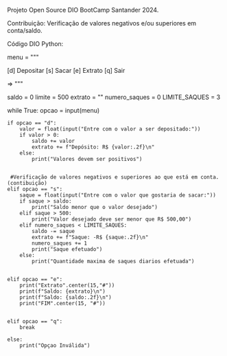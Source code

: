 Projeto Open Source DIO BootCamp Santander 2024. 

Contribuição: Verificação de valores negativos e/ou superiores em conta/saldo.


Código DIO Python:

menu = """

[d] Depositar
[s] Sacar
[e] Extrato
[q] Sair

=> """

saldo = 0
limite = 500
extrato = ""
numero_saques = 0
LIMITE_SAQUES = 3

while True:
    opcao = input(menu)
    
    if opcao == "d":
        valor = float(input("Entre com o valor a ser depositado:"))
        if valor > 0:
            saldo += valor
            extrato += f"Depósito: R$ {valor:.2f}\n" 
        else:
            print("Valores devem ser positivos")
            
        
     #Verificação de valores negativos e superiores ao que está em conta.(contibuição)
    elif opcao == "s":
        saque = float(input("Entre com o valor que gostaria de sacar:"))
        if saque > saldo:
            print("Saldo menor que o valor desejado")
        elif saque > 500:
            print("Valor desejado deve ser menor que R$ 500,00")
        elif numero_saques < LIMITE_SAQUES:
            saldo -= saque
            extrato += f"Saque: -R$ {saque:.2f}\n"
            numero_saques += 1
            print("Saque efetuado")
        else:
            print("Quantidade maxima de saques diarios efetuada")
        
    
    elif opcao == "e":
        print("Extrato".center(15,"#"))
        print(f"Saldo: {extrato}\n")
        print(f"Saldo: {saldo:.2f}\n")
        print("FIM".center(15, "#"))
        

    elif opcao == "q":
        break

    else:
        print("Opçao Inválida")
        
   
